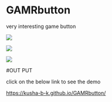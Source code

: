 # GAMRbutton

very interesting game button 


<a href="https://codeclimate.com/github/kusha-b-k/GAMRbutton"><img src="https://codeclimate.com/github/kusha-b-k/GAMRbutton/badges/gpa.svg" /></a>

<a href="https://codeclimate.com/github/kusha-b-k/GAMRbutton/coverage"><img src="https://codeclimate.com/github/kusha-b-k/GAMRbutton/badges/coverage.svg" /></a>

<a href="https://codeclimate.com/github/kusha-b-k/GAMRbutton"><img src="https://codeclimate.com/github/kusha-b-k/GAMRbutton/badges/issue_count.svg" /></a>


#OUT PUT 

click on the below link to see the demo

https://kusha-b-k.github.io/GAMRbutton/
